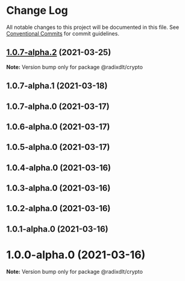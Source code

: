 # Change Log

All notable changes to this project will be documented in this file.
See [Conventional Commits](https://conventionalcommits.org) for commit guidelines.

## [1.0.7-alpha.2](https://github.com/radixdlt/radixdlt-javascript/compare/@radixdlt/crypto@1.0.7-alpha.1...@radixdlt/crypto@1.0.7-alpha.2) (2021-03-25)

**Note:** Version bump only for package @radixdlt/crypto





## 1.0.7-alpha.1 (2021-03-18)



## 1.0.7-alpha.0 (2021-03-17)



## 1.0.6-alpha.0 (2021-03-17)



## 1.0.5-alpha.0 (2021-03-17)



## 1.0.4-alpha.0 (2021-03-16)



## 1.0.3-alpha.0 (2021-03-16)



## 1.0.2-alpha.0 (2021-03-16)



## 1.0.1-alpha.0 (2021-03-16)



# 1.0.0-alpha.0 (2021-03-16)

**Note:** Version bump only for package @radixdlt/crypto
